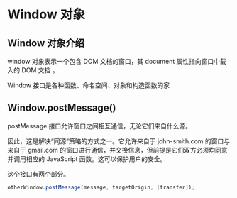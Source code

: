# Window 对象

## Window 对象介绍

window 对象表示一个包含 DOM 文档的窗口，其 document 属性指向窗口中载入的 DOM 文档 。

Window 接口是各种函数、命名空间、对象和构造函数的家

## Window.postMessage()

postMessage 接口允许窗口之间相互通信，无论它们来自什么源。

因此，这是解决“同源”策略的方式之一。它允许来自于 john-smith.com 的窗口与来自于 gmail.com 的窗口进行通信，并交换信息，但前提是它们双方必须均同意并调用相应的 JavaScript 函数。这可以保护用户的安全。

这个接口有两个部分。

```js
otherWindow.postMessage(message, targetOrigin, [transfer]);
```
